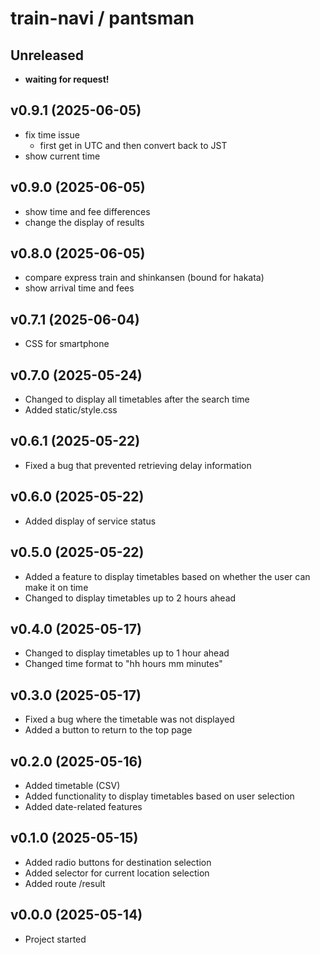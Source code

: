 # train-navi / pantsman

## Unreleased
- **waiting for request!**

## v0.9.1 (2025-06-05)
- fix time issue
    - first get in UTC and then convert back to JST
- show current time

## v0.9.0 (2025-06-05)
- show time and fee differences
- change the display of results

## v0.8.0 (2025-06-05)
- compare express train and shinkansen (bound for hakata)
- show arrival time and fees

## v0.7.1 (2025-06-04)
- CSS for smartphone

## v0.7.0 (2025-05-24)
- Changed to display all timetables after the search time
- Added static/style.css

## v0.6.1 (2025-05-22)
- Fixed a bug that prevented retrieving delay information

## v0.6.0 (2025-05-22)
- Added display of service status

## v0.5.0 (2025-05-22)
- Added a feature to display timetables based on whether the user can make it on time
- Changed to display timetables up to 2 hours ahead

## v0.4.0 (2025-05-17)
- Changed to display timetables up to 1 hour ahead
- Changed time format to "hh hours mm minutes"

## v0.3.0 (2025-05-17)
- Fixed a bug where the timetable was not displayed
- Added a button to return to the top page

## v0.2.0 (2025-05-16)
- Added timetable (CSV)
- Added functionality to display timetables based on user selection
- Added date-related features

## v0.1.0 (2025-05-15)
- Added radio buttons for destination selection
- Added selector for current location selection
- Added route /result

## v0.0.0 (2025-05-14)
- Project started